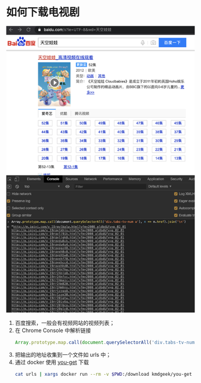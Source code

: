 # 如何下载电视剧

![extract-cartoon-links](extract-cartoon-links.png)

1. 百度搜索，一般会有视频网站的视频列表；
2. 在 Chrome Console 中解析链接  
   ```javascript
   Array.prototype.map.call(document.querySelectorAll('div.tabs-tv-num a'), n => n.href).join('\n')
   ```
3. 把输出的地址收集到一个文件如 urls 中；
4. 通过 docker 使用 [you-get](https://github.com/soimort/you-get) 下载  
   ```bash
   cat urls | xargs docker run --rm -v $PWD:/download kmdgeek/you-get
   ```

